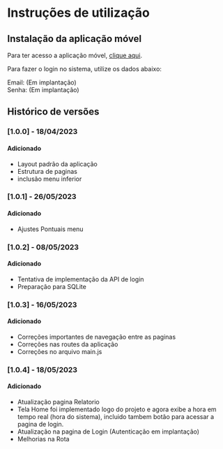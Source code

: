 # Instruções de utilização

## Instalação da aplicação móvel

Para ter acesso a aplicação móvel, <a href="https://snack.expo.dev/@markline/navegabilidade2b">clique aqui</a>.

Para fazer o login no sistema, utilize os dados abaixo:

Email: (Em implantação)
<br>
Senha: (Em implantação)

## Histórico de versões

### [1.0.0] - 18/04/2023
#### Adicionado
- Layout padrão da aplicação
- Estrutura de paginas
- inclusão menu inferior

### [1.0.1] - 26/05/2023
#### Adicionado
- Ajustes Pontuais menu

### [1.0.2] - 08/05/2023
#### Adicionado
- Tentativa de implementação da API de login
- Preparação para SQLite


### [1.0.3] - 16/05/2023
#### Adicionado
- Correções importantes de navegação entre as paginas
- Correções nas routes da aplicação
- Correções no arquivo main.js

### [1.0.4] - 18/05/2023
#### Adicionado
- Atualização pagina Relatorio
- Tela Home foi implementado logo do projeto e agora exibe a hora em tempo real (hora do sistema), incluido tambem botão para acessar a pagina de login.
- Atualização na pagina de Login (Autenticação em implantação)
- Melhorias na Rota

